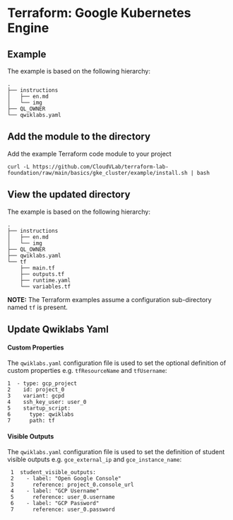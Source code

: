 # Terraform: Google Kubernetes Engine

## Example

The example is based on the following hierarchy:
```
.
├── instructions
│   ├── en.md
│   └── img
├── QL_OWNER
└── qwiklabs.yaml 
```

## Add the module to the directory 

Add the example Terraform code module to your project

```
curl -L https://github.com/CloudVLab/terraform-lab-foundation/raw/main/basics/gke_cluster/example/install.sh | bash
```

## View the updated directory 

The example is based on the following hierarchy:

```
.
├── instructions
│   ├── en.md
│   └── img
├── QL_OWNER
├── qwiklabs.yaml
└── tf
    ├── main.tf
    ├── outputs.tf
    ├── runtime.yaml
    └── variables.tf
```

__NOTE:__ The Terraform examples assume a configuration sub-directory 
named `tf` is present.

## Update Qwiklabs Yaml

#### Custom Properties

The `qwiklabs.yaml` configuration file is used to set the optional definition of 
custom properties e.g. `tfResourceName` and `tfUsername`:

```
1  - type: gcp_project
2    id: project_0
3    variant: gcpd
4    ssh_key_user: user_0
5    startup_script:
6      type: qwiklabs
7      path: tf
```

#### Visible Outputs

The `qwiklabs.yaml` configuration file is used to set the definition of 
student visible outputs e.g. `gce_external_ip` and `gce_instance_name`: 

```
 1  student_visible_outputs:
 2    - label: "Open Google Console"
 3      reference: project_0.console_url
 4    - label: "GCP Username"
 5      reference: user_0.username
 6    - label: "GCP Password"
 7      reference: user_0.password
```
